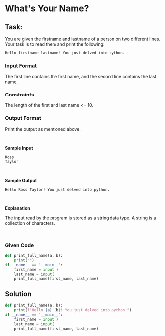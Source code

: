 # What's Your Name?
## Task:


You are given the firstname and lastname of a person on two different lines. Your task is to read them and print the following:


```python
Hello firstname lastname! You just delved into python.
```

### Input Format

The first line contains the first name, and the second line contains the last name.


### Constraints

The length of the first and last name <= 10.


### Output Format

Print the output as mentioned above.

<br>

**Sample Input**

```
Ross
Taylor
```

<br>

**Sample Output**

```
Hello Ross Taylor! You just delved into python.
```

<br>

**Explanation**

The input read by the program is stored as a string data type. A string is a collection of characters.


<br>


### Given Code

```python
def print_full_name(a, b):
    print("")
if __name__ == '__main__':
    first_name = input()
    last_name = input()
    print_full_name(first_name, last_name)
```


## Solution

```python
def print_full_name(a, b):
    print(f"Hello {a} {b}! You just delved into python.")
if __name__ == '__main__':
    first_name = input()
    last_name = input()
    print_full_name(first_name, last_name)
```

